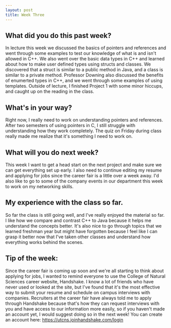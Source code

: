 ```yaml
---
layout: post
title: Week Three
---
```


## What did you do this past week?
In lecture this week we discussed the basics of pointers and references and went through some examples to test our knowledge of what is and isn't allowed in C++. We also went over the basic data types in C++ and learned about how to make user defined types using structs and classes. We discovered that a struct is similar to a public method in Java, and a class is similar to a private method. Professor Downing also discussed the benefits of enumerted types in C++, and we went through some examples of using templates. Outside of lecture, I finished Project 1 with some minor hiccups, and caught up on the reading in the class. 

## What's in  your way?
Right now, I really need to work on understanding pointers and references. After two semesters of using pointers in C, I still struggle with understanding how they work completely. The quiz on Friday during class really made me realize that it's something I need to work on.

## What will you do next week?
This week I want to get a head start on the next project and make sure we can get everything set up early. I also need to continue editing my resume and applying for jobs since the career fair is a little over a week away. I'd also like to go to some of the company events in our department this week to work on my networking skills.

## My experience with the class so far.
So far the class is still going well, and I've really enjoyed the material so far. I like how we compare and contrast C++ to Java because it helps me understand the concepts better. It's also nice to go through topics that we learned freshman year but might have forgotten because I feel like I can grasp it better now that I've taken other classes and understand how everything works behind the scenes. 

## Tip of the week:
Since the career fair is coming up soon and we're all starting to think about applying for jobs, I wanted to remind everyone to use the College of Natural Sciences career website, Handshake. I know a lot of friends who have never used or looked at the site, but I've found that it's the most effective way to submit your resume and schedule on campus interviews with companies. Recruiters at the career fair have always told me to apply through Handshake because that's how they can request interviews with you and have access to our information more easily, so if you haven't made an account yet, I would suggest doing so in the next week! You can create an account here: <https://utcns.joinhandshake.com/login>

